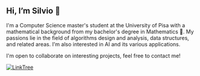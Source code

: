 ## Hi, I’m Silvio 👋
I'm a Computer Science master's student at the University of Pisa with a mathematical background from my bachelor's degree in Mathematics 🧮. My passions lie in the field of algorithms design and analysis, data structures, and related areas. I'm also interested in AI and its various applications.

I'm open to collaborate on interesting projects, feel free to contact me!

[![LinkTree][linktree-shield]][linktree-url]

<!---
[![LinkedIn][linkedin-shield]][linkedin-url]
--->

<!---
SilvioM97/SilvioM97 is a ✨ special ✨ repository because its `README.md` (this file) appears on your GitHub profile.
You can click the Preview link to take a look at your changes.
--->

<!---
[linkedin-shield]: https://img.shields.io/badge/-LinkedIn-black.svg?style=plastic&logo=linkedin&color=blue
[linkedin-url]: https://www.linkedin.com/in/silvio-martinico-434285221/
--->

[linktree-shield]: https://img.shields.io/badge/linktree-39E09B?style=for-the-badge&logo=linktree&logoColor=white
[linktree-url]: https://linktr.ee/silviom97
